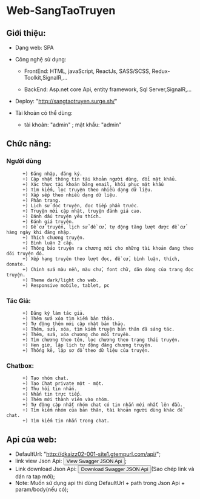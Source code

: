 # Web-SangTaoTruyen
## Giới thiệu:
- Dạng web: SPA

- Công nghệ sử dụng:

    - FrontEnd: HTML, javaScript, ReactJs, SASS/SCSS, Redux-Toolkit,SignalR,...
   
    - BackEnd: Asp.net core Api, entity framework, Sql Server,SignalR,...

- Deploy: "http://sangtaotruyen.surge.sh/"
 
- Tài khoản có thể dùng:
    - tài khoản: "admin" ; mật khẩu: "admin"
## Chức năng:
### Người dùng
          +) Đăng nhập, đăng ký.
          +) Cập nhật thông tin tài khoản người dùng, đổi mật khẩu.
          +) Xác thực tài khoản bằng email, khôi phục mật khẩu
          +) Tìm kiếm, lọc truyện theo nhiều dạng dữ liệu.
          +) Xắp sếp theo nhiều dạng dữ liệu.
          +) Phân trang.
          +) Lịch sử đọc truyện, đọc tiếp phần trước.
          +) Truyện mới cập nhật, truyện đánh giá cao.
          +) Đánh dấu truyện yêu thích.
          +) Đánh giá truyện.
          +) Đề cử truyển, lịch sử đề cử, tự động tăng lượt được đề cử hàng ngày khi đăng nhập.
          +) Thích chương truyện.
          +) Bình luận 2 cấp.
          +) Thông báo truyện ra chương mới cho những tài khoản đang theo dõi truyện đó.
          +) Xếp hạng truyên theo lượt đọc, đề cử, bình luận, thích, donate.
          +) Chỉnh sửa màu nền, màu chử, font chữ, dãn dòng của trang đọc truyện.
          +) Theme dark/light cho web.
          +) Responsive mobile, tablet, pc
### Tác Giả:          
          +) Đăng ký làm tác giả.
          +) Thêm sửa xóa tìm kiếm bản thảo.
          +) Tự động thêm mới cập nhật bản thảo.
          +) Thêm, sửa, xóa, tìm kiếm truyện bản thân đã sáng tác.
          +) Thêm, sửa, xóa chương cho mỗi truyền.
          +) Tìm chương theo tên, lọc chương theo trạng thái truyện.
          +) Hẹn giờ, lập lịch tự động đăng chương truyện.
          +) Thống kê, lập sơ đồ theo dữ liệu của truyện.
### Chatbox:
          +) Tạo nhóm chat.
          +) Tạo Chat private một - một.
          +) Thu hồi tin nhắn.
          +) Nhắn tin trực tiếp.
          +) Thêm mới thành viên vào nhóm.
          +) Tự động cập nhất nhóm chat có tin nhắn mới nhất lên đầu.
          +) Tìm kiếm nhóm của bản thân, tài khoản người dùng khác để chat.
          +) Tìm kiếm tin nhắn trong chat.
## Api của web:

- DefaultUrl: "http://dkaizz02-001-site1.gtempurl.com/api/";
- link view Json Api: <a href="http://dkaizz02-001-site1.gtempurl.com/api/swagger/view/" download="WebTruyenApiSwagger.json"><button class="btn btn-green">View Swagger JSON Api</button></a>;
- Link download Json Api: <a href="http://dkaizz02-001-site1.gtempurl.com/api/swagger/download/" download="WebTruyenApiSwagger.json"><button class="btn btn-green">Download Swagger JSON Api</button></a>(Sao chép link và dán ra tap mới);
- Note: Muốn sử dụng api thì dùng DefaultUrl + path trong Json Api + param/body(nếu có);
